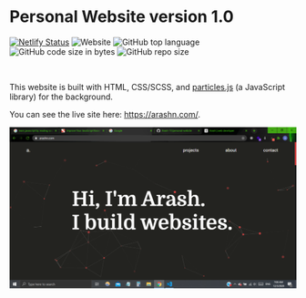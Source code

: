 # Personal Website version 1.0

[![Netlify Status](https://api.netlify.com/api/v1/badges/31009ffe-c676-4cc2-a58c-13f6117ed934/deploy-status)](https://app.netlify.com/sites/arashn/deploys)
![Website](https://img.shields.io/website?down_color=lightgrey&down_message=down&up_color=green&up_message=up&url=https%3A%2F%2Farashn.com%2F)
![GitHub top language](https://img.shields.io/github/languages/top/Arash-11/personal-website)
![GitHub code size in bytes](https://img.shields.io/github/languages/code-size/Arash-11/personal-website)
![GitHub repo size](https://img.shields.io/github/repo-size/Arash-11/personal-website)

<br />

This website is built with HTML, CSS/SCSS, and [particles.js](https://github.com/VincentGarreau/particles.js/) (a JavaScript library) for the background.

You can see the live site here: https://arashn.com/.

![Preview image of website](https://github.com/Arash-11/personal-website/blob/master/website-preview.png)